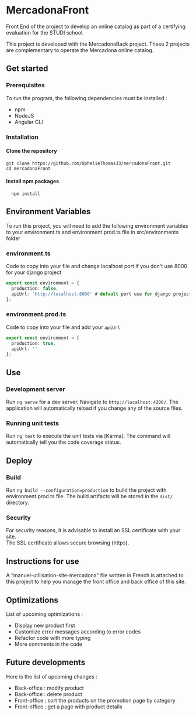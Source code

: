 # MercadonaFront

Front End of the project to develop an online catalog as part of a certifying evaluation for the STUDI school.

This project is developed with the MercadonaBack project. These 2 projects are complementary to operate the Mercadona online catalog.

## Get started

### Prerequisites

To run the program, the following dependencies must be installed :
- npm
- NodeJS
- Angular CLI

### Installation

#### Clone the repository

```shell
git clone https://github.com/OphelieThomas33/mercadonaFront.git
cd mercadonaFront
```

#### Install npm packages

```shell
  npm install
```

## Environment Variables

To run this project, you will need to add the following environment variables to your environment.ts and environment.prod.ts file in src/environments folder

### environment.ts

Code to copy into your file and change localhost port if you don't use 8000 for your django project

```typescript
export const environment = {
  production: false,
  apiUrl: 'http://localhost:8000' # default port use for django project
};
```

### environment.prod.ts

Code to copy into your file and add your `apiUrl`

```typescript
export const environment = {
  production: true,
  apiUrl: ''
};
```
## Use

### Development server

Run `ng serve` for a dev server. Navigate to `http://localhost:4200/`. The application will automatically reload if you change any of the source files.

### Running unit tests

Run `ng test` to execute the unit tests via [Karma].
The command will automatically tell you the code coverage status.

## Deploy

### Build

Run `ng build --configuration=production` to build the project with environment.prod.ts file. 
The build artifacts will be stored in the `dist/` directory.

### Security

For security reasons, it is advisable to install an SSL certificate with your site.     
The SSL certificate allows secure browsing (https).

## Instructions for use

A “manuel-utilisation-site-mercadona” file written in French is attached to this project to help you manage the front office and back office of this site.

## Optimizations 

List of upcoming optimizations : 
- Display new product first
- Customize error messages according to error codes
- Refactor code with more typing
- More comments in the code

## Future developments

Here is the list of upcoming changes :
- Back-office : modify product
- Back-office : delete product
- Front-office : sort the products on the promotion page by category
- Front-office : get a page with product details
